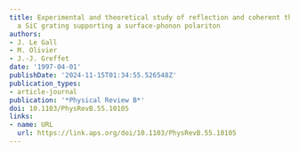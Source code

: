 ```yaml
---
title: Experimental and theoretical study of reflection and coherent thermal emissionby
  a SiC grating supporting a surface-phonon polariton
authors:
- J. Le Gall
- M. Olivier
- J.-J. Greffet
date: '1997-04-01'
publishDate: '2024-11-15T01:34:55.526548Z'
publication_types:
- article-journal
publication: '*Physical Review B*'
doi: 10.1103/PhysRevB.55.10105
links:
- name: URL
  url: https://link.aps.org/doi/10.1103/PhysRevB.55.10105
---
```

